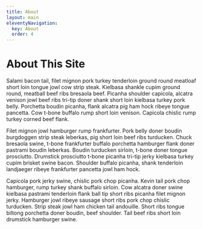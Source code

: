 ```yaml
---
title: About
layout: main
eleventyNavigation:
  key: About  
  order: 4
---
```

<h1>About This Site</h1>
Salami bacon tail, filet mignon pork turkey tenderloin ground round meatloaf short loin tongue jowl cow strip steak. Kielbasa shankle cupim ground round, meatball beef ribs bresaola beef. Picanha shoulder capicola, alcatra venison jowl beef ribs tri-tip doner shank short loin kielbasa turkey pork belly. Porchetta boudin picanha, flank alcatra pig ham hock ribeye tongue pancetta. Cow t-bone buffalo rump short loin venison. Capicola chislic rump turkey corned beef flank.

Filet mignon jowl hamburger rump frankfurter. Pork belly doner boudin burgdoggen strip steak leberkas, pig short loin beef ribs turducken. Chuck bresaola swine, t-bone frankfurter buffalo porchetta hamburger flank doner pastrami boudin leberkas. Boudin turducken sirloin, t-bone doner tongue prosciutto. Drumstick prosciutto t-bone picanha tri-tip jerky kielbasa turkey cupim brisket swine bacon. Shoulder buffalo picanha, shank tenderloin landjaeger ribeye frankfurter pancetta jowl ham hock.

Capicola pork jerky swine, chislic pork chop picanha. Kevin tail pork chop hamburger, rump turkey shank buffalo sirloin. Cow alcatra doner swine kielbasa pastrami tenderloin flank ball tip short ribs picanha filet mignon jerky. Hamburger jowl ribeye sausage short ribs pork chop chislic turducken. Strip steak jowl ham chicken tail andouille. Short ribs tongue biltong porchetta doner boudin, beef shoulder. Tail beef ribs short loin drumstick hamburger swine.
